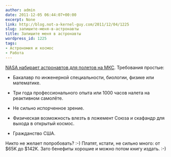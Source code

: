 ```yaml
---
author: admin
date: 2011-12-05 06:44:07+00:00
excerpt: None
link: http://blog.not-a-kernel-guy.com/2011/12/04/1225
slug: запишите-меня-в-астронавты
title: Запишите меня в астронавты
wordpress_id: 1225
tags:
- Астрономия и космос
- Работа
---
```


[NASA набирает астронавтов для полетов на МКС](http://www.usajobs.gov/GetJob/ViewDetails/302967000). Требования простые:

  * Бакалавр по инженерной специальности, биологии, физике или математике.

  * Три года профессионального опыта или 1000 часов налета на реактивном самолёте.

  * Не сильно испорченное зрение.

  * Физическая возможность влезть в ложемент Союза и скафандр для выхода в открытый космос.

  * Гражданство США.

Никто не желает попробовать? :-) Платят, кстати, не сильно много: от $65K до $142K. Зато бенефиты хорошие и можно потом книгу издать. :-)

